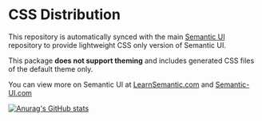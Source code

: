 # CSS  Distribution

This repository is automatically synced with the main [Semantic UI](https://github.com/Semantic-Org/Semantic-UI) repository to provide lightweight CSS only version of Semantic UI.

This package **does not support theming** and includes generated CSS files of the default theme only.

You can view more on Semantic UI at [LearnSemantic.com](http://www.learnsemantic.com) and [Semantic-UI.com](http://www.semantic-ui.com)

[![Anurag's GitHub stats](https://github-readme-stats.vercel.app/api?username=xobyx)](https://github.com/anuraghazra/github-readme-stats)
